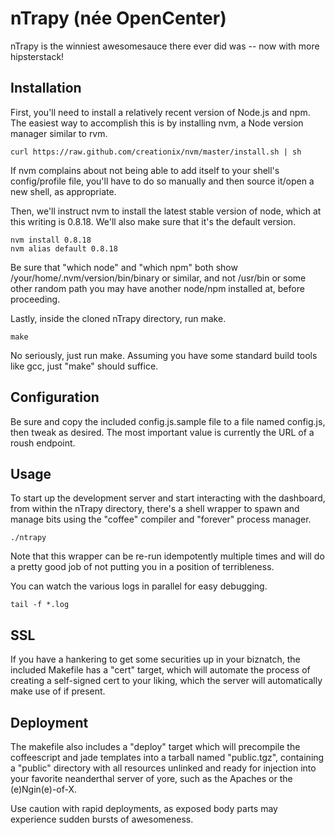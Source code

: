 nTrapy (née OpenCenter)
===

nTrapy is the winniest awesomesauce there ever did was -- now with more
hipsterstack!

Installation
---

First, you'll need to install a relatively recent version of Node.js and
npm. The easiest way to accomplish this is by installing nvm, a Node version
manager similar to rvm.

    curl https://raw.github.com/creationix/nvm/master/install.sh | sh

If nvm complains about not being able to add itself to your shell's
config/profile file, you'll have to do so manually and then source it/open a new
shell, as appropriate.

Then, we'll instruct nvm to install the latest stable version of node, which at
this writing is 0.8.18. We'll also make sure that it's the default version.

    nvm install 0.8.18
    nvm alias default 0.8.18

Be sure that "which node" and "which npm" both show
/your/home/.nvm/version/bin/binary or similar, and not /usr/bin or some other
random path you may have another node/npm installed at, before proceeding.

Lastly, inside the cloned nTrapy directory, run make.

    make

No seriously, just run make. Assuming you have some standard build tools like
gcc, just "make" should suffice.

Configuration
---

Be sure and copy the included config.js.sample file to a file named config.js,
then tweak as desired. The most important value is currently the URL of a roush
endpoint.

Usage
---

To start up the development server and start interacting with the dashboard,
from within the nTrapy directory, there's a shell wrapper to spawn and manage
bits using the "coffee" compiler and "forever" process manager.

    ./ntrapy

Note that this wrapper can be re-run idempotently multiple times and will do a
pretty good job of not putting you in a position of terribleness.

You can watch the various logs in parallel for easy debugging.

    tail -f *.log

SSL
---

If you have a hankering to get some securities up in your biznatch, the included
Makefile has a "cert" target, which will automate the process of creating a
self-signed cert to your liking, which the server will automatically make use of
if present.

Deployment
---

The makefile also includes a "deploy" target which will precompile the
coffeescript and jade templates into a tarball named "public.tgz", containing a
"public" directory with all resources unlinked and ready for injection into your
favorite neanderthal server of yore, such as the Apaches or the (e)Ngin(e)-of-X.

Use caution with rapid deployments, as exposed body parts may experience sudden
bursts of awesomeness.
